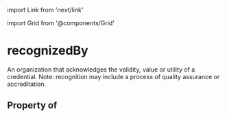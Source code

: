 import Link from 'next/link'
  
import Grid from '@components/Grid'

# recognizedBy

An organization that acknowledges the validity, value or utility of a credential. Note: recognition may include a process of quality assurance or accreditation.

## Property of




